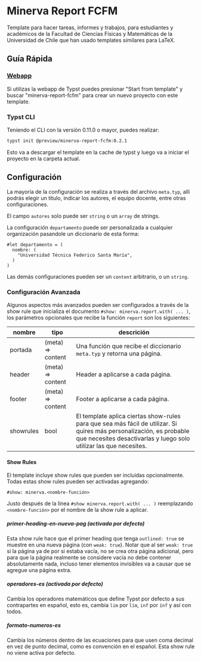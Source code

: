 # Minerva Report FCFM

Template para hacer tareas, informes y trabajos, para estudiantes y académicos de la Facultad de Ciencias Físicas y Matemáticas de la Universidad de Chile que han usado templates similares para LaTeX.

## Guía Rápida

### [Webapp](https://typst.app)
Si utilizas la webapp de Typst puedes presionar "Start from template" y buscar "minerva-report-fcfm" para crear un nuevo proyecto con este template.

### Typst CLI
Teniendo el CLI con la versión 0.11.0 o mayor, puedes realizar:
```sh
typst init @preview/minerva-report-fcfm:0.2.1
```
Esto va a descargar el template en la cache de typst y luego va a iniciar el proyecto en la carpeta actual.

## Configuración
La mayoría de la configuración se realiza a través del archivo `meta.typ`,
allí podrás elegir un título, indicar los autores, el equipo docente, entre otras configuraciones.

El campo `autores` solo puede ser `string` o un `array` de strings.

La configuración `departamento` puede ser personalizada a cualquier organización pasandole un diccionario de esta forma:
```typ
#let departamento = (
  nombre: (
    "Universidad Técnica Federico Santa María",
  )
)
```

Las demás configuraciones pueden ser un `content` arbitrario, o un `string`.

### Configuración Avanzada
Algunos aspectos más avanzados pueden ser configurados a través de la show rule que inicializa el documento `#show: minerva.report.with( ... )`, los parámetros opcionales que recibe la función `report` son los siguientes:

| nombre    | tipo              | descrición                                                                                                                                                                                |
|-----------|-------------------|-------------------------------------------------------------------------------------------------------------------------------------------------------------------------------------------|
| portada   | (meta) => content | Una función que recibe el diccionario `meta.typ` y retorna una página.                                                                                                                    |
| header    | (meta) => content | Header a aplicarse a cada página.                                                                                                                                                         |
| footer    | (meta) => content | Footer a aplicarse a cada página.                                                                                                                                                         |
| showrules | bool              | El template aplica ciertas show-rules para que sea más fácil de utilizar. Si quires más personalización, es probable que necesites desactivarlas y luego solo utilizar las que necesites. |

#### Show Rules
El template incluye show rules que pueden ser incluidas opcionalmente.
Todas estas show rules pueden ser activadas agregando:
```typ
#show: minerva.<nombre-función>
```
Justo después de la línea `#show minerva.report.with( ... )` reemplazando `<nombre-función>`
por el nombre de la show rule a aplicar.

##### primer-heading-en-nueva-pag (activada por defecto)
Esta show rule hace que el primer heading que tenga `outlined: true` se muestre en una
nueva página (con `weak: true`). Notar que al ser `weak: true` si la página ya de por
si estaba vacía, no se crea otra página adicional, pero para que la página realmente
se considere vacía no debe contener absolutamente nada, incluso tener elementos invisibles
va a causar que se agregue una página extra.

##### operadores-es (activada por defecto)
Cambia los operadores matemáticos que define Typst por defecto a sus contrapartes en 
español, esto es, cambia `lim` por `lím`, `inf` por `ínf` y así con todos.

##### formato-numeros-es
Cambia los números dentro de las ecuaciones para que usen coma decimal en vez
de punto decimal, como es convención en el español. Esta show rule no viene
activa por defecto.
